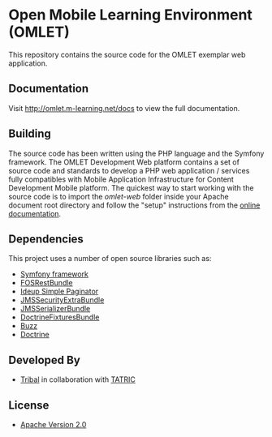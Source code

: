 # Open Mobile Learning Environment (OMLET)

This repository contains the source code for the OMLET exemplar web application.

## Documentation

Visit http://omlet.m-learning.net/docs to view the full documentation.

## Building

The source code has been written using the PHP language and the Symfony framework. The OMLET Development Web platform
contains a set of source code and standards to develop a PHP web application / services fully compatibles with 
Mobile Application Infrastructure for Content Development Mobile platform.
The quickest way to start working with the source code is to import the *omlet-web* folder inside your 
Apache document root directory and follow the "setup" instructions from the [online documentation](http://omlet.m-learning.net/docs).

## Dependencies

This project uses a number of open source libraries such as:

* [Symfony framework](http://symfony.com/)
* [FOSRestBundle](https://github.com/FriendsOfSymfony/FOSRestBundle)
* [Ideup Simple Paginator](https://github.com/javiacei/IdeupSimplePaginatorBundle)
* [JMSSecurityExtraBundle](https://github.com/schmittjoh/JMSSecurityExtraBundle)
* [JMSSerializerBundle](https://github.com/schmittjoh/JMSSerializerBundle)
* [DoctrineFixturesBundle](https://github.com/doctrine/DoctrineFixturesBundle)
* [Buzz](https://github.com/kriswallsmith/Buzz)
* [Doctrine](http://www.doctrine-project.org/)

## Developed By
* [Tribal](http://www.tribalgroup.com) in collaboration with [TATRIC](http://www.tatrc.org)

## License

* [Apache Version 2.0](http://www.apache.org/licenses/LICENSE-2.0.html)
